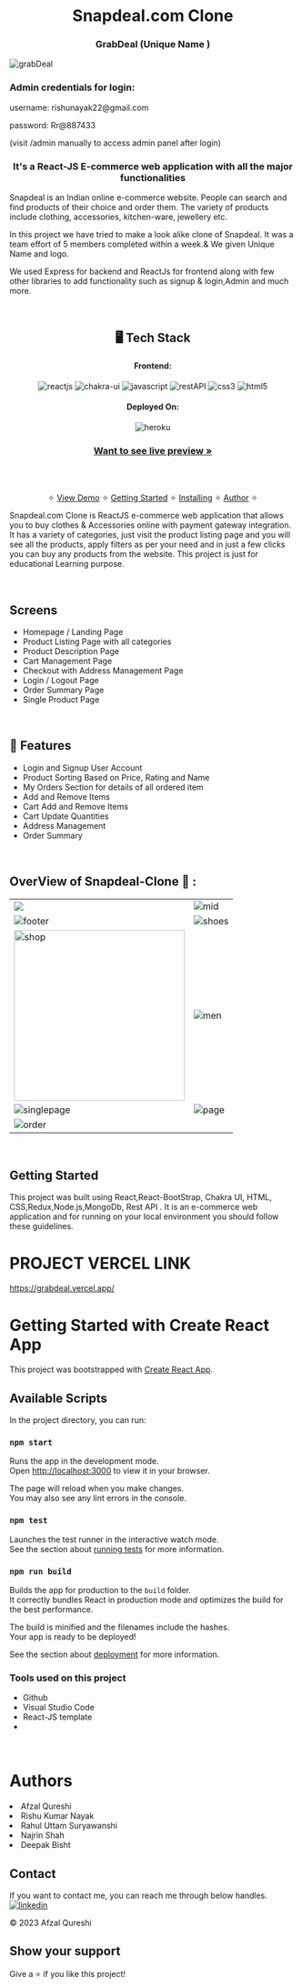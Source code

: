 
<h1 align="center">Snapdeal.com Clone</h1>
<h3 align="center"> GrabDeal (Unique Name )</h3>
<img src="https://user-images.githubusercontent.com/96861847/213928241-cd1725bf-128d-4150-b4f4-faf51803a17a.png"
" alt="grabDeal"/>
 <h3>Admin credentials for login: </h3>
 <p>username: rishunayak22@gmail.com</p>
 <p>password: Rr@887433</p>
 (visit /admin manually to access admin panel after login)
<h3 align="center">It's a React-JS E-commerce web application with all the major functionalities</h3>
Snapdeal is an Indian online e-commerce website. People can search and find products of their choice and order them. The variety of products include clothing, accessories, kitchen-ware, jewellery etc.

In this project we have tried to make a look alike clone of Snapdeal. It was a team effort of 5 members completed within a week.& We given Unique Name and logo.

We used Express for backend and ReactJs for frontend along with few other libraries to add functionality such as signup & login,Admin and much more.

<br />

<h2 align="center">🖥️ Tech Stack</h2>


<h4 align="center">Frontend:</h4>

<p align="center">
  <img src="https://img.shields.io/badge/React-20232A?style=for-the-badge&logo=react&logoColor=61DAFB" alt="reactjs" />
  <img src="https://img.shields.io/badge/Chakra%20UI-3bc7bd?style=for-the-badge&logo=chakraui&logoColor=white" alt="chakra-ui" />
  <img src="https://img.shields.io/badge/JavaScript-323330?style=for-the-badge&logo=javascript&logoColor=F7DF1E" alt="javascript" />
  <img src="https://img.shields.io/badge/Rest_API-02303A?style=for-the-badge&logo=react-router&logoColor=white" alt="restAPI" />
  <img src="https://img.shields.io/badge/CSS3-1572B6?style=for-the-badge&logo=css3&logoColor=white" alt="css3" />
  <img src="https://img.shields.io/badge/HTML5-E34F26?style=for-the-badge&logo=html5&logoColor=white" alt="html5" />
</p>


<h4 align="center">Deployed On:</h4>

<p align="center">

  <img src="https://img.shields.io/badge/vercel-430098?style=for-the-badge&logo=vercel&logoColor=white" alt="heroku" />
</p>



<h3 align="center"><a href="https://grabdeal.vercel.app/"><strong>Want to see live preview »</strong></a></h3>



<br />

<p align="center">
  <br />&#10023;
  <a href="#Demo">View Demo</a> &#10023;
  <a href="#Getting-Started">Getting Started</a> &#10023; 
  <a href="#Install">Installing</a> &#10023;
  <a href="#Contact">Author</a> &#10023;
</p>


Snapdeal.com Clone is ReactJS e-commerce web application that allows you to buy  clothes & Accessories online with payment gateway integration. It has a variety of categories, just visit the product listing page and you will see all the products, apply filters as per your need and in just a few clicks you can buy any products from the website. This project is just for educational
Learning purpose.

<br />

## Screens 
- Homepage / Landing Page
- Product Listing Page with all categories
- Product Description Page
- Cart Management Page
- Checkout with Address Management Page
- Login / Logout Page
- Order Summary Page
- Single Product Page


<br />


## 🚀 Features
- Login and Signup User Account
- Product Sorting Based on Price, Rating and Name
- My Orders Section for details of all ordered item
-  Add and Remove Items
- Cart Add and Remove Items 
- Cart Update Quantities 
- Address Management
- Order Summary

<br />

## OverView of Snapdeal-Clone 🙈 :



<table>
  <tr>
    <td> <img src="https://user-images.githubusercontent.com/96861847/213927636-c7a6f2e0-c8a2-4344-b4cf-e7add9e60dab.png"/></td>
    <td><img src="https://user-images.githubusercontent.com/96861847/213927662-7001b0a0-0b5b-4d3c-88bd-ac3b2393542e.png"
 alt="mid" /></td>
  </tr>
  <tr>
   <td><img src="https://user-images.githubusercontent.com/96861847/213927680-b5dfde50-32b2-4f59-a69a-1deb1d0898bb.png"
  alt="footer" /></td>
    <td><img src="https://user-images.githubusercontent.com/96861847/213927697-fadb37b5-448b-4d16-b067-b879b512b81b.png"
c alt="shoes" /></td>
  </tr>
  <tr>
    <td><img src="https://user-images.githubusercontent.com/96861847/213927707-15e90440-8c29-4199-a497-d6d52d39cf67.png"
 height="300px" alt="shop" /></td>
    <td><img src="https://user-images.githubusercontent.com/96861847/213927724-d938142e-eaee-4715-8d3a-b36fefc31ac0.png"
c alt="men" /></td>
  </tr>
  <tr>
    <td><img src="https://user-images.githubusercontent.com/96861847/213927730-c454e02b-fdef-414d-8419-975700afead3.png"
c alt="singlepage" /></td>
    <td><img src="https://user-images.githubusercontent.com/96861847/213927750-3d2b3b09-af87-4ad4-923c-e06d7736d341.png"
 alt="page" /></td>
  </tr>
   <tr>
    <td><img src="https://user-images.githubusercontent.com/96861847/213927760-805c9bd9-285b-4e3b-85f5-adac4e4a7b75.png"
 alt="order" /></td>
   
  </tr>


</table>

<br />



## Getting Started

This project was built using React,React-BootStrap, Chakra UI, HTML, CSS,Redux,Node.js,MongoDb, Rest API . It is an e-commerce web application and for running on your local environment you should follow these guidelines.


# PROJECT VERCEL LINK
https://grabdeal.vercel.app/

# Getting Started with Create React App

This project was bootstrapped with [Create React App](https://github.com/facebook/create-react-app).

## Available Scripts

In the project directory, you can run:

### `npm start`

Runs the app in the development mode.\
Open [http://localhost:3000](http://localhost:3000) to view it in your browser.

The page will reload when you make changes.\
You may also see any lint errors in the console.

### `npm test`

Launches the test runner in the interactive watch mode.\
See the section about [running tests](https://facebook.github.io/create-react-app/docs/running-tests) for more information.

### `npm run build`

Builds the app for production to the `build` folder.\
It correctly bundles React in production mode and optimizes the build for the best performance.

The build is minified and the filenames include the hashes.\
Your app is ready to be deployed!

See the section about [deployment](https://create-react-app.dev/docs/deployment/) for more information.


### Tools used on this project
- Github
- Visual Studio Code
- React-JS template
- 

<br />
<h1>Authors</h1>
<li>Afzal Qureshi</li>
<li>Rishu Kumar Nayak</li>
<li>Rahul Uttam Suryawanshi</li>
<li>Najrin Shah</li>
<li>Deepak Bisht</li>



## Contact

If you want to contact me, you can reach me through below handles. <br />
[![linkedin](https://img.shields.io/badge/afzalqureshi-0077B5?style=for-the-badge&logo=linkedin&logoColor=white)](https://www.linkedin.com/in/afzalqureshi/)




© 2023 Afzal Qureshi



## Show your support

Give a ⭐️ if you like this project!


